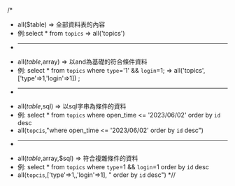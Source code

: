 
/* 
 * all($table) => 全部資料表的內容
 * 例:select * from `topics` => all('topics')
 * ---------------------------------------------------------------
 * all($table,$array) => 以and為基礎的符合條件資料
 * 例: select * from `topics` where `type`='1' && `login`=1; => all('topics',['type'=>1,'login'=>1]) ;
 * ---------------------------------------------------------------
 * all($table,$sql) => 以sql字串為條件的資料
 * 例: select * from `topics` where open_time <= '2023/06/02' order by `id` desc
 * all(`topcis`,"where open_time <= '2023/06/02' order by `id` desc")
 * ---------------------------------------------------------------
 * all($table,$array,$sql) => 符合複雜條件的資料
 * 例: select * from `topics` where `type`=1 && `login`=1  order by `id` desc
 * all(`topcis`,['type'=>1,,'login'=>1], " order by `id` desc")
 *//
